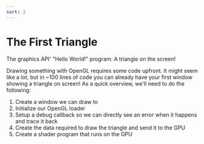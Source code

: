```yaml
---
sort: 3
---
```


# The First Triangle

The graphics API' "Hello World!" program: A triangle on the screen!

Drawing something with OpenGL requires some code upfront. It might seem like a lot, but in ~100 lines of code you can already have your first window showing a triangle on screen!
As a quick overview, we'll need to do the following:
1. Create a window we can draw to
2. Initialize our OpenGL loader
3. Setup a debug callback so we can directly see an error when it happens and trace it back
4. Create the data required to draw the triangle and send it to the GPU
5. Create a shader program that runs on the GPU
